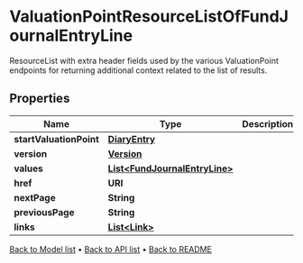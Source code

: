 

# ValuationPointResourceListOfFundJournalEntryLine

ResourceList with extra header fields used by the various ValuationPoint endpoints for returning additional context related to the list of results.

## Properties

| Name | Type | Description | Notes |
|------------ | ------------- | ------------- | -------------|
|**startValuationPoint** | [**DiaryEntry**](DiaryEntry.md) |  |  [optional] |
|**version** | [**Version**](Version.md) |  |  |
|**values** | [**List&lt;FundJournalEntryLine&gt;**](FundJournalEntryLine.md) |  |  |
|**href** | **URI** |  |  [optional] |
|**nextPage** | **String** |  |  [optional] |
|**previousPage** | **String** |  |  [optional] |
|**links** | [**List&lt;Link&gt;**](Link.md) |  |  [optional] |



[Back to Model list](../README.md#documentation-for-models) &#8226; [Back to API list](../README.md#documentation-for-api-endpoints) &#8226; [Back to README](../README.md)


